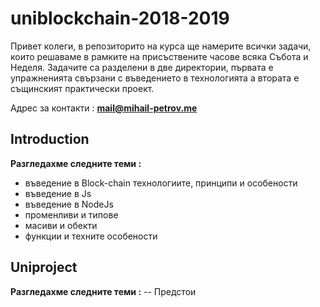 # uniblockchain-2018-2019

Привет колеги, в репозиторито на курса ще намерите всички задачи, които решаваме в рамките на присъствените часове всяка Събота и Неделя. Задачите са разделени в две директории, първата е упражненията свързани с въведението в технологията а втората е същинският практически проект.

Адрес за контакти : **mail@mihail-petrov.me**

## Introduction
**Разгледахме следните теми :**
* въведение в Block-chain технологиите, принципи и особености
* въведение в Js
* въведение в NodeJs
* променливи и типове
* масиви и обекти
* функции и техните особености

## Uniproject
**Разгледахме следните теми :**
-- Предстои
